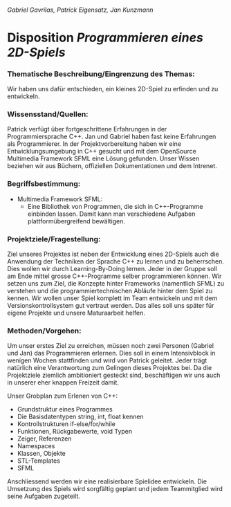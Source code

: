 ###### Gabriel Gavrilas, Patrick Eigensatz, Jan Kunzmann


# Disposition *Programmieren eines 2D-Spiels*


### Thematische Beschreibung/Eingrenzung des Themas:
Wir haben uns dafür entschieden, ein kleines 2D-Spiel zu erfinden und zu entwickeln.

### Wissensstand/Quellen:
Patrick verfügt über fortgeschrittene Erfahrungen in der Programmiersprache C++. Jan und Gabriel haben fast keine Erfahrungen als Programmierer.
In der Projektvorbereitung haben wir eine Entwicklungsumgebung in C++ gesucht und mit dem OpenSource Multimedia Framework SFML eine Lösung gefunden. Unser Wissen beziehen wir aus Büchern, offiziellen Dokumentationen und dem Intrenet.

### Begriffsbestimmung:

* Multimedia Framework SFML:
  * Eine Bibliothek von Programmen, die sich in C++-Programme einbinden lassen. Damit kann man verschiedene Aufgaben plattformübergreifend bewältigen.

### Projektziele/Fragestellung:
Ziel unseres Projektes ist neben der Entwicklung eines 2D-Spiels auch die Anwendung der Techniken der Sprache C++ zu lernen und zu beherrschen. Dies wollen wir 
durch Learning-By-Doing lernen. Jeder in der Gruppe soll am Ende
mittel grosse C++-Programme selber programmieren können.
Wir setzen uns zum Ziel, die Konzepte hinter Frameworks (namentlich SFML) zu verstehen
und die programmiertechnischen Abläufe hinter dem Spiel zu kennen.
Wir wollen unser Spiel komplett im Team entwickeln und mit dem Versionskontrollsystem
gut vertraut werden. Das alles soll uns später für eigene Projekte und unsere Maturaarbeit helfen.

### Methoden/Vorgehen:
Um unser erstes Ziel zu erreichen, müssen noch zwei Personen (Gabriel und Jan) das Programmieren erlernen.
Dies soll in einem Intensivblock in wenigen Wochen stattfinden und wird von Patrick geleitet.
Jeder trägt natürlich eine Verantwortung zum Gelingen dieses Projektes bei. Da die Projektziele
ziemlich ambitioniert gesteckt sind, beschäftigen wir uns auch in unserer eher knappen Freizeit damit.

Unser Grobplan zum Erlenen von C++:

* Grundstruktur eines Programmes
* Die Basisdatentypen string, int, float kennen 
* Kontrollstrukturen if-else/for/while
* Funktionen, Rückgabewerte, void Typen
* Zeiger, Referenzen
* Namespaces
* Klassen, Objekte
* STL-Templates
* SFML

Anschliessend werden wir eine realisierbare Spielidee entwickeln. Die Umsetzung des Spiels wird sorgfältig geplant und jedem Teammitglied wird seine Aufgaben zugeteilt.
 
